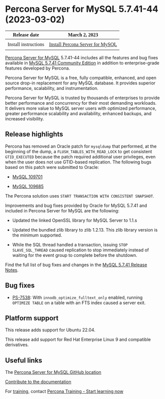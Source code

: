 # Percona Server for MySQL 5.7.41-44 (2023-03-02)

<style>
    table {
        width=50%;
        font-family: Poppins;
    }
    table td {
        border: 0px;
        padding: 8px;
    }
</style>

| Release date | March 2, 2023 |
|---|---|
| Install instructions | [Install Percona Server for MySQL](https://www.percona.com/doc/percona-server/5.7/installation.html) |

[Percona Server for MySQL](https://www.percona.com/software/mysql-database/percona-server) 5.7.41-44
includes all the features and bug fixes available in [MySQL 5.7.41 Community Edition](https://dev.mysql.com/doc/relnotes/mysql/5.7/en/news-5-7-41.html) in addition to enterprise-grade features developed by Percona.

Percona Server for MySQL is a free, fully compatible, enhanced, and open
source drop-in replacement for any MySQL database. It provides superior
performance, scalability, and instrumentation.

Percona Server for MySQL is trusted by thousands of enterprises to provide
better performance and concurrency for their most demanding workloads. It
delivers more value to MySQL server users with optimized performance,
greater performance scalability and availability, enhanced backups, and
increased visibility.

## Release highlights

Percona has removed an Oracle patch for `mysqldump` that performed, at the beginning of the dump, a `FLUSH_TABLES_WITH_READ_LOCK` to get consistent `GTID_EXECUTED` because the patch required additional user privileges, even when the user does not use GTID-based replication. The following bugs based on this patch were submitted to Oracle:

* [MySQL 109701](https://bugs.mysql.com/bug.php?id=1097010)

* [MySQL 109685](https://bugs.mysql.com/bug.php?id=109685)
  
The Percona solution uses `START TRANSACTION WITH CONSISTENT SNAPSHOT`.

Improvements and bug fixes provided by Oracle for MySQL 5.7.41 and included in Percona Server for MySQL are the following:

* Updated the linked OpenSSL library for MySQL Server to 1.1.s
  
* Updated the bundled zlib library to zlib 1.2.13. This zlib library version is the minimum supported.

* While the SQL thread handled a transaction, issuing `STOP SLAVE_SQL_THREAD` caused replication to stop immediately instead of waiting for the event group to complete before the shutdown.
  
Find the full list of bug fixes and changes in the [MySQL 5.7.41 Release Notes](https://dev.mysql.com/doc/relnotes/mysql/5.7/en/news-5-7-41.html).

## Bug fixes

* [PS-7538](https://jira.percona.com/browse/PS-7538): With `innodb_optimize_fulltext_only` enabled, running `OPTIMIZE TABLE` on a table with an FTS index caused a server exit.

## Platform support

This release adds support for Ubuntu 22.04.

This release add support for Red Hat Enterprise Linux 9 and compatible derivatives.

## Useful links

The [Percona Server for MySQL GitHub location](https://github.com/percona/percona-server)

[Contribute to the documentation](https://github.com/percona/psmysql-docs/blob/8.0/contributing.md)

For [training](https://www.percona.com/training), contact [Percona Training - Start learning now](https://learn.percona.com/contact-me)
